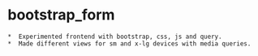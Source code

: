 # bootstrap_form

~~~
*  Experimented frontend with bootstrap, css, js and query. 
*  Made different views for sm and x-lg devices with media queries.  
~~~
